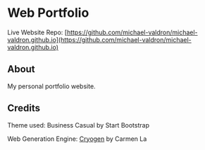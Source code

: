 # Web Portfolio
Live Website Repo: [https://github.com/michael-valdron/michael-valdron.github.io](https://github.com/michael-valdron/michael-valdron.github.io)

## About

My personal portfolio website.

## Credits

Theme used: Business Casual by Start Bootstrap

Web Generation Engine: [Cryogen](https://github.com/cryogen-project/cryogen) by Carmen La
